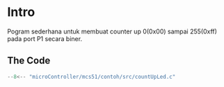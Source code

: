 # Intro

Pogram sederhana untuk membuat counter up 0(0x00) sampai 255(0xff) pada port P1 secara biner.

## The Code

```c
--8<-- "microController/mcs51/contoh/src/countUpLed.c"
```
